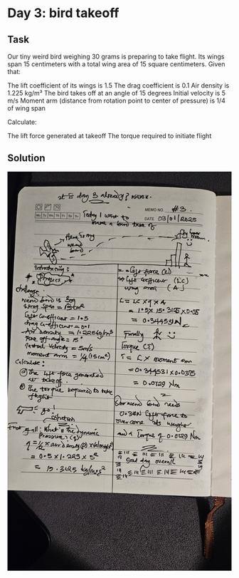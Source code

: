 # Day 3: bird takeoff

## Task
Our tiny weird bird weighing 30 grams is preparing to take flight. Its wings span 15 centimeters with a total wing area of 15 square centimeters. Given that:

The lift coefficient of its wings is 1.5
The drag coefficient is 0.1
Air density is 1.225 kg/m³
The bird takes off at an angle of 15 degrees
Initial velocity is 5 m/s
Moment arm (distance from rotation point to center of pressure) is 1/4 of wing span

Calculate:

The lift force generated at takeoff
The torque required to initiate flight

## Solution
![alt text](math_day_4-1.jpg)